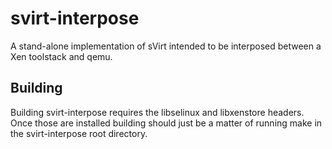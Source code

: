 svirt-interpose
===============

A stand-alone implementation of sVirt intended to be interposed between a Xen toolstack and qemu.

Building
--------
Building svirt-interpose requires the libselinux and libxenstore headers.
Once those are installed building should just be a matter of running make in the svirt-interpose root directory.
